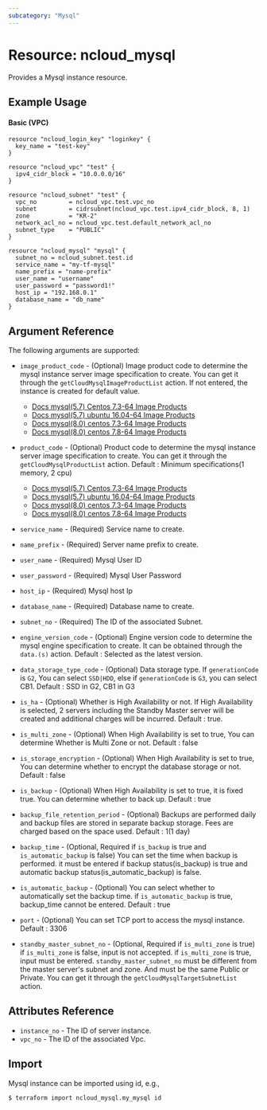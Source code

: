 ```yaml
---
subcategory: "Mysql"
---
```



# Resource: ncloud_mysql

Provides a Mysql instance resource.

## Example Usage

#### Basic (VPC)

```hcl
resource "ncloud_login_key" "loginkey" {
  key_name = "test-key"
}

resource "ncloud_vpc" "test" {
  ipv4_cidr_block = "10.0.0.0/16"
}

resource "ncloud_subnet" "test" {
  vpc_no         = ncloud_vpc.test.vpc_no
  subnet         = cidrsubnet(ncloud_vpc.test.ipv4_cidr_block, 8, 1)
  zone           = "KR-2"
  network_acl_no = ncloud_vpc.test.default_network_acl_no
  subnet_type    = "PUBLIC"
}

resource "ncloud_mysql" "mysql" {
  subnet_no = ncloud_subnet.test.id
  service_name = "my-tf-mysql"
  name_prefix = "name-prefix"
  user_name = "username"
  user_password = "password1!"
  host_ip = "192.168.0.1"
  database_name = "db_name"
}
```

## Argument Reference

The following arguments are supported:

* `image_product_code` - (Optional) Image product code to determine the mysql instance server image specification to create. You can get it through the `getCloudMysqlImageProductList` action. If not entered, the instance is created for default value.
    - [Docs mysql(5.7) Centos 7.3-64 Image Products](https://github.com/NaverCloudPlatform/terraform-ncloud-docs/blob/main/docs/vpc_products/mysql(5.7)-centos-7.3-64.md)
    - [Docs mysql(5.7) ubuntu 16.04-64 Image Products](https://github.com/NaverCloudPlatform/terraform-ncloud-docs/blob/main/docs/vpc_products/mysql(5.7)-ubuntu-16.04-64-server.md)
    - [Docs mysql(8.0) centos 7.3-64 Image Products](https://github.com/NaverCloudPlatform/terraform-ncloud-docs/blob/main/docs/vpc_products/mysql(5.7)-centos-7.3-64.md)
    - [Docs mysql(8.0) centos 7.8-64 Image Products](https://github.com/NaverCloudPlatform/terraform-ncloud-docs/blob/main/docs/vpc_products/mysql(8.0)-centos-7.8-64.md)

* `product_code` - (Optional) Product code to determine the mysql instance server image specification to create. You can get it through the `getCloudMysqlProductList` action. Default : Minimum specifications(1 memory, 2 cpu)
    - [Docs mysql(5.7) Centos 7.3-64 Image Products](https://github.com/NaverCloudPlatform/terraform-ncloud-docs/blob/main/docs/vpc_products/mysql(5.7)-centos-7.3-64.md)
    - [Docs mysql(5.7) ubuntu 16.04-64 Image Products](https://github.com/NaverCloudPlatform/terraform-ncloud-docs/blob/main/docs/vpc_products/mysql(5.7)-ubuntu-16.04-64-server.md)
    - [Docs mysql(8.0) centos 7.3-64 Image Products](https://github.com/NaverCloudPlatform/terraform-ncloud-docs/blob/main/docs/vpc_products/mysql(5.7)-centos-7.3-64.md)
    - [Docs mysql(8.0) centos 7.8-64 Image Products](https://github.com/NaverCloudPlatform/terraform-ncloud-docs/blob/main/docs/vpc_products/mysql(8.0)-centos-7.8-64.md)

* `service_name` - (Required) Service name to create.
* `name_prefix` - (Required) Server name prefix to create.
* `user_name` - (Required) Mysql User ID
* `user_password` - (Required) Mysql User Password
* `host_ip` - (Required) Mysql host Ip
* `database_name` - (Required) Database name to create. 
* `subnet_no` - (Required) The ID of the associated Subnet.
* `engine_version_code` - (Optional) Engine version code to determine the mysql engine specification to create. It can be obtained through the `data.(s)` action. Default : Selected as the latest version.
* `data_storage_type_code` - (Optional) Data storage type. If `generationCode` is `G2`, You can select `SSD|HDD`, else if `generationCode` is `G3`, you can select CB1. Default : SSD in G2, CB1 in G3
* `is_ha` - (Optional) Whether is High Availability or not. If High Availability is selected, 2 servers including the Standby Master server will be created and additional charges will be incurred. Default : true.
* `is_multi_zone` - (Optional) When High Availability is set to true, You can determine Whether is Multi Zone or not. Default : false
* `is_storage_encryption` - (Optional) When High Availability is set to true, You can determine whether to encrypt the database storage or not. Default : false
* `is_backup` - (Optional) When High Availability is set to true, it is fixed true. You can determine whether to back up. Default : true
* `backup_file_retention_period` - (Optional) Backups are performed daily and backup files are stored in separate backup storage. Fees are charged based on the space used. Default : 1(1 day)
* `backup_time` - (Optional, Required if `is_backup` is true and `is_automatic_backup` is false) You can set the time when backup is performed. it must be entered if backup status(is_backup) is true and automatic backup status(is_automatic_backup) is false.
* `is_automatic_backup` - (Optional) You can select whether to automatically set the backup time. if `is_automatic_backup` is true, backup_time cannot be entered. Default : true 
* `port` - (Optional) You can set TCP port to access the mysql instance. Default : 3306
* `standby_master_subnet_no` - (Optional, Required if `is_multi_zone` is true) if `is_multi_zone` is false, input is not accepted. if `is_multi_zone` is true, input must be entered. `standby_master_subnet_no` must be different from the master server's subnet and zone. And must be the same Public or Private. You can get it through the `getCloudMysqlTargetSubnetList` action.

## Attributes Reference

* `instance_no` - The ID of server instance.
* `vpc_no` - The ID of the associated Vpc.

## Import

Mysql instance can be imported using id, e.g.,

``` 
$ terraform import ncloud_mysql.my_mysql id
```